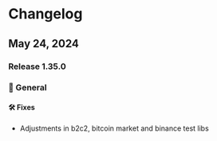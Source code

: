 # Changelog

##  May 24, 2024
### Release 1.35.0
### :iphone: General
#### :hammer_and_wrench: Fixes
- Adjustments in b2c2, bitcoin market and binance test libs


